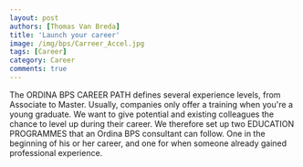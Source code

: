 ```yaml
---
layout: post
authors: [Thomas Van Breda]
title: 'Launch your career'
image: /img/bps/Carreer_Accel.jpg
tags: [Career]
category: Career
comments: true
---
```


The ORDINA BPS CAREER PATH defines several experience levels, from Associate to Master. Usually, companies only offer a training when you're a young graduate. We want to give potential and existing colleagues the chance to level up during their career. We therefore set up two EDUCATION PROGRAMMES that an Ordina BPS consultant can follow. One in the beginning of his or her career, and one for when someone already gained professional experience.

